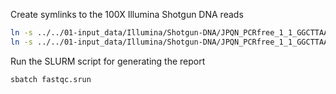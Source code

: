 Create symlinks to the 100X Illumina Shotgun DNA reads

```bash
ln -s ../../01-input_data/Illumina/Shotgun-DNA/JPQN_PCRfree_1_1_GGCTTAAG_Apple_WA38_I1177_L4_R1.fastq.gz
ln -s ../../01-input_data/Illumina/Shotgun-DNA/JPQN_PCRfree_1_1_GGCTTAAG_Apple_WA38_I1177_L4_R2.fastq.gz
```

Run the SLURM script for generating the report
```bash
sbatch fastqc.srun
```
